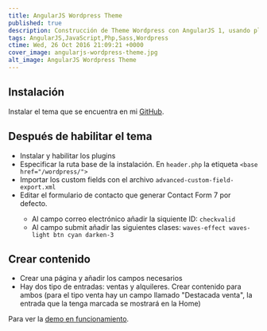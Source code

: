 ```yaml
---
title: AngularJS Wordpress Theme
published: true
description: Construcción de Theme Wordpress con AngularJS 1, usando plugins de Wordpress Wp Rest Api para generar JSON de las entradas y Advanced Custom Fields (ACF) para añadir nuevos campos
tags: AngularJS,JavaScript,Php,Sass,Wordpress
ctime: Wed, 26 Oct 2016 21:09:21 +0000
cover_image: angularjs-wordpress-theme.jpg
alt_image: AngularJS Wordpress Theme
---
```


## Instalación
Instalar el tema que se encuentra en mi <a href="https://github.com/ivanalbizu/Angular-Wordpress-Theme/" target="_blank">GitHub</a>.

## Después de habilitar el tema

<ul class="list-bullets">
    <li>Instalar y habilitar los plugins</li>
    <li>Especificar la ruta base de la instalación. En <code>header.php</code> la etiqueta <code>&lt;base href="/wordpress/"&gt;</code></li>
    <li>Importar los custom fields con el archivo <code>advanced-custom-field-export.xml</code></li>
    <li>Editar el formulario de contacto que generar Contact Form 7 por defecto.</li>
    <ul class="list-bullets">
        <li>Al campo correo electrónico añadir la siquiente ID: <code>checkvalid</code></li>
        <li>Al campo submit añadir las siguientes clases: <code>waves-effect waves-light btn cyan darken-3</code></li>
    </ul>
</ul>

## Crear contenido

<ul class="list-bullets">
    <li>Crear una página y añadir los campos necesarios</li>
    <li>Hay dos tipo de entradas: ventas y alquileres. Crear contenido para ambos (para el tipo venta hay un campo llamado "Destacada venta", la entrada que la tenga marcada se mostrará en la Home)</li>
</ul>

Para ver la <a href="http://inmo.mentiraspoliticas.es" target="_blank">demo en funcionamiento</a>.